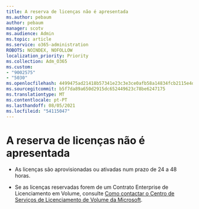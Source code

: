 ```yaml
---
title: A reserva de licenças não é apresentada
ms.author: pebaum
author: pebaum
manager: scotv
ms.audience: Admin
ms.topic: article
ms.service: o365-administration
ROBOTS: NOINDEX, NOFOLLOW
localization_priority: Priority
ms.collection: Adm_O365
ms.custom:
- "9002575"
- "5030"
ms.openlocfilehash: 4499475ad21418b57341e23c3e3ce0afb58a14834fcb2115e4dffc9881f1b6cf
ms.sourcegitcommit: b5f7da89a650d2915dc652449623c78be6247175
ms.translationtype: MT
ms.contentlocale: pt-PT
ms.lasthandoff: 08/05/2021
ms.locfileid: "54115047"
---
```

# <a name="license-reservation-does-not-show"></a>A reserva de licenças não é apresentada

- As licenças são aprovisionadas ou ativadas num prazo de 24 a 48 horas.

- Se as licenças reservadas forem de um Contrato Enterprise de Licenciamento em Volume, consulte [Como contactar o Centro de Serviços de Licenciamento de Volume da Microsoft](https://support.microsoft.com/help/4471406/how-to-contact-the-microsoft-volume-licensing-service-center).
